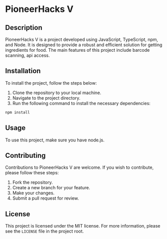 # PioneerHacks V

## Description
PioneerHacks V is a project developed using JavaScript, TypeScript, npm, and Node. It is designed to provide a robust and efficient solution for getting ingredients for food. The main features of this project include barcode scanning, api access.

## Installation
To install the project, follow the steps below:

1. Clone the repository to your local machine.
2. Navigate to the project directory.
3. Run the following command to install the necessary dependencies:

```bash
npm install
```

## Usage
To use this project, make sure you have node.js.

## Contributing
Contributions to PioneerHacks V are welcome. If you wish to contribute, please follow these steps:

1. Fork the repository.
2. Create a new branch for your feature.
3. Make your changes.
4. Submit a pull request for review.

## License
This project is licensed under the MIT license. For more information, please see the `LICENSE` file in the project root.